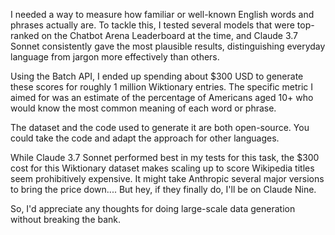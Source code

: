 I needed a way to measure how familiar or well-known English words and phrases actually are. To tackle this, I tested several models that were top-ranked on the Chatbot Arena Leaderboard at the time, and Claude 3.7 Sonnet consistently gave the most plausible results, distinguishing everyday language from jargon more effectively than others.

Using the Batch API, I ended up spending about $300 USD to generate these scores for roughly 1 million Wiktionary entries. The specific metric I aimed for was an estimate of the percentage of Americans aged 10+ who would know the most common meaning of each word or phrase.

The dataset and the code used to generate it are both open-source. You could take the code and adapt the approach for other languages.

While Claude 3.7 Sonnet performed best in my tests for this task, the $300 cost for this Wiktionary dataset makes scaling up to score Wikipedia titles seem prohibitively expensive. It might take Anthropic several major versions to bring the price down.... But hey, if they finally do, I'll be on Claude Nine.

So, I'd appreciate any thoughts for doing large-scale data generation without breaking the bank.
